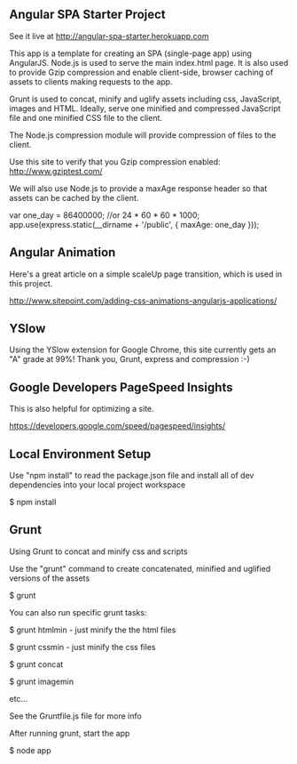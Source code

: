 
Angular SPA Starter Project
------------------

See it live at http://angular-spa-starter.herokuapp.com

This app is a template for creating an SPA (single-page app) using AngularJS. Node.js is used to serve the main index.html page. It is also used to provide Gzip compression and enable client-side, browser caching of assets to clients making requests to the app. 

Grunt is used to concat, minify and uglify assets including css, JavaScript, images and HTML. Ideally, serve one minified and compressed JavaScript file and one minified CSS file to the client. 

The Node.js compression module will provide compression of files to the client. 

Use this site to verify that you Gzip compression enabled: http://www.gziptest.com/

We will also use Node.js to provide a maxAge response header so that assets can be cached by the client.

var one_day = 86400000; //or 24 * 60 * 60 * 1000;
app.use(express.static(__dirname + '/public', { maxAge: one_day }));

Angular Animation
------------------

Here's a great article on a simple scaleUp page transition, which is used in this project.

http://www.sitepoint.com/adding-css-animations-angularjs-applications/


YSlow
------------------
Using the YSlow extension for Google Chrome, this site currently gets an "A" grade at 99%! Thank you, Grunt, express and compression :-)


Google Developers PageSpeed Insights
------------------
This is also helpful for optimizing a site.

https://developers.google.com/speed/pagespeed/insights/



Local Environment Setup
------------------
Use "npm install" to read the package.json file and install all of dev dependencies into your local project workspace

$ npm install


Grunt
-------------------
Using Grunt to concat and minify css and scripts

Use the "grunt" command to create concatenated, minified and uglified versions of the assets 

$ grunt 

You can also run specific grunt tasks:

$ grunt htmlmin - just minify the the html files

$ grunt cssmin - just minify the css files

$ grunt concat

$ grunt imagemin

etc...

See the Gruntfile.js file for more info


After running grunt, start the app

$ node app




